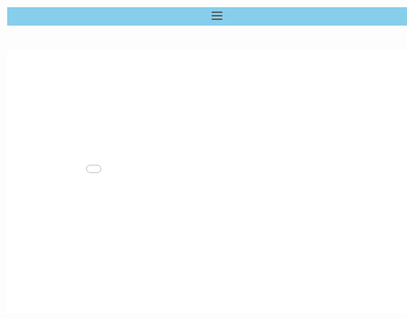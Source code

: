 <header class="no_print">
    <div id="nav-drawer">
      <input id="nav-input" type="checkbox" class="nav-unshown">
      <label id="nav-open" for="nav-input"><span></span></label>
      <label class="nav-unshown" id="nav-close" for="nav-input"></label>
      <div id="nav-content">
            <h4><a onclick="change_content('/static/appeal.html')">自己アピール</a></h4>
            <h4><a onclick="change_content('/static/history.html')">職務経歴書</a></h4>
      </div>
    </div>
</header>

<iframe id="main" src="/static/appeal.html" name="main" width="100%" height="600px" frameborder="no"></iframe>

<script type="text/javascript">
     function change_content(loc) {
        document.getElementById('main').src = loc;
    }
    var h = window.innerHeight;

    document.getElementById("main").style.height = h + "px";
</script>

<style type="text/css">
    body {
        min-width: 100%;
    }
    a{
        cursor: pointer;
    }
    #main{
        text-align: center;
            margin: 0 auto 0px auto;
    }
    .container {
    	max-width: 100%;
    }
    @media print{
	    .no_print{
	        display: none;
	    }
	    .container {
    		max-width: 920px;
    	}
	}
    #nav-content > h4{
        text-align: center;
    }
    #markup article {
        padding-top: 0px;
    }
    /*ヘッダーまわりはサイトに合わせて調整してください*/
    header {
      padding:10px;
      background: skyblue;
    }

    #nav-drawer {
      position: relative;
    }

    /*チェックボックス等は非表示に*/
    .nav-unshown {
      display:none;
    }

    /*アイコンのスペース*/
    #nav-open {
      display: inline-block;
      width: 30px;
      height: 22px;
      vertical-align: middle;
    }

    /*ハンバーガーアイコンをCSSだけで表現*/
    #nav-open span, #nav-open span:before, #nav-open span:after {
      position: absolute;
      height: 3px;/*線の太さ*/
      width: 25px;/*長さ*/
      border-radius: 3px;
      background: #555;
      display: block;
      content: '';
      cursor: pointer;
    }
    #nav-open span:before {
      bottom: -8px;
    }
    #nav-open span:after {
      bottom: -16px;
    }

    /*閉じる用の薄黒カバー*/
    #nav-close {
      display: none;/*はじめは隠しておく*/
      position: fixed;
      z-index: 99;
      top: 0;/*全体に広がるように*/
      left: 0;
      width: 100%;
      height: 100%;
      background: black;
      opacity: 0;
      transition: .3s ease-in-out;
    }

    /*中身*/
    #nav-content {
      overflow: auto;
      position: fixed;
      top: 0;
      left: 0;
      z-index: 9999;/*最前面に*/
      width: 90%;/*右側に隙間を作る（閉じるカバーを表示）*/
      max-width: 330px;/*最大幅（調整してください）*/
      height: 100%;
      background: #fff;/*背景色*/
      transition: .3s ease-in-out;/*滑らかに表示*/
      -webkit-transform: translateX(-105%);
      transform: translateX(-105%);/*左に隠しておく*/
          padding: 20px;
    }

    /*チェックが入ったらもろもろ表示*/
    #nav-input:checked ~ #nav-close {
      display: block;/*カバーを表示*/
      opacity: .5;
    }
    
    #nav-input:checked ~ #nav-content {
      -webkit-transform: translateX(0%);
      transform: translateX(0%);/*中身を表示（右へスライド）*/
      box-shadow: 6px 0 25px rgba(0,0,0,.15);
    }
</style>